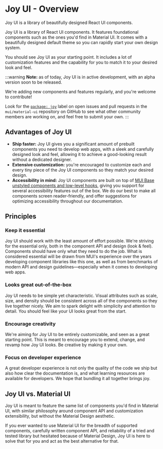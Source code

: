 # Joy UI - Overview

<p class="description">Joy UI is a library of beautifully designed React UI components.</p>

Joy UI is a library of React UI components.
It features foundational components such as the ones you'd find in Material UI.
It comes with a beautifully designed default theme so you can rapidly start your own design system.

You should see Joy UI as your starting point.
It includes a lot of customization features and the capability for you to match it to your desired look and feel.

:::warning
**Note:** as of today, Joy UI is in active development, with an alpha version soon to be released.

We're adding new components and features regularly, and you're welcome to contribute!

Look for the [`package: joy`](https://github.com/mui/material-ui/labels/package%3A%20joy) label on open issues and pull requests in the `mui/material-ui` repository on GitHub to see what other community members are working on, and feel free to submit your own.
:::

## Advantages of Joy UI

- **Ship faster:** Joy UI gives you a significant amount of prebuilt components you need to develop web apps, with a sleek and carefully designed look and feel, allowing it to achieve a good-looking result without a dedicated designer.
- **Extensive customization:** you're encouraged to customize each and every tiny piece of the Joy UI components so they match your desired design.
- **Accessibility in mind:** Joy UI components are built on top of [MUI Base unstyled components and low-level hooks](/base/getting-started/overview/), giving you support for several accessibility features out of the box.
  We do our best to make all components screen reader-friendly, and offer suggestions for optimizing accessibility throughout our documentation.

## Principles

### Keep it essential

Joy UI should work with the least amount of effort possible.
We're striving for the essential only, both in the component API and design (look & feel).
Components should have only what they need to do the job.
What is considered essential will be drawn from MUI's experience over the years developing component libraries like this one, as well as from benchmarks of modern API and design guidelines—especially when it comes to developing web apps.

### Looks great out-of-the-box

Joy UI needs to be simple yet characteristic.
Visual attributes such as scale, size, and density should be consistent across all of the components so they live together nicely.
We aim to spark delight with simplicity and attention to detail.
You should feel like your UI looks great from the start.

### Encourage creativity

We're aiming for Joy UI to be entirely customizable, and seen as a great starting point.
This is meant to encourage you to extend, change, and revamp how Joy UI looks.
Be creative by making it your own.

### Focus on developer experience

A great developer experience is not only the quality of the code we ship but also how clear the documentation is, and what learning resources are available for developers.
We hope that bundling it all together brings joy.

## Joy UI vs. Material UI

Joy UI is meant to feature the same list of components you'd find in Material UI, with similar philosophy around component API and customization extensibility, but without the Material Design aesthetic.

If you ever wanted to use Material UI for the breadth of supported components, carefully written component API, and reliability of a tried and tested library but hesitated because of Material Design, Joy UI is here to solve that for you and act as the best alternative for that.
